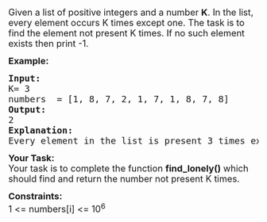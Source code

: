 <div class="problems_problem_content__Xm_eO"><p><span style="font-size:18px">Given a list of positive integers and a number <strong>K</strong>. In the list, every element occurs K times except one. The task is to find the element not present K times. If no such element exists then print -1.</span></p>

<p><span style="font-size:18px"><strong>Example:</strong></span></p>

<pre><span style="font-size:18px"><strong>Input:</strong>
K= 3
numbers  = [1, 8, 7, 2, 1, 7, 1, 8, 7, 8]</span>
<span style="font-size:18px"><strong>Output:</strong>
2</span>
<span style="font-size:18px"><strong>Explanation:</strong>
Every element in the list is present 3 times except 8 which is present only once.</span></pre>

<p><span style="font-size:18px"><strong>Your Task:</strong><br>
Your task is to complete the function <strong>find_lonely()</strong> which should find and return the number not present K times.</span></p>

<p><span style="font-size:18px"><strong>Constraints:</strong><br>
1 &lt;= numbers[i] &lt;= 10<sup>6</sup></span></p>
</div>